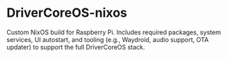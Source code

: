 # DriverCoreOS-nixos
Custom NixOS build for Raspberry Pi. Includes required packages, system services, UI autostart, and tooling (e.g., Waydroid, audio support, OTA updater) to support the full DriverCoreOS stack.
